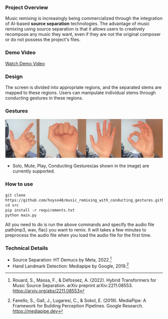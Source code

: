 ### Project Overview

Music remixing is increasingly being commercialized through the integration of AI-based **source separation** technologies. The advantage of music remixing using source separation is that it allows users to creatively recompose any music they want, even if they are not the original composer or do not possess the project's files.

### Demo Video

[Watch Demo Video](https://youtu.be/GxLz06DpePw)

### Design

The screen is divided into appropriate regions, and the separated stems are mapped to these regions. Users can manipulate individual stems through conducting gestures in these regions.

### Gestures

![Gestures](assets/css/images/gestures.png)

- Solo, Mute, Play, Conducting Gestures(as shown in the image) are currently supported.

### How to use

```
git clone https://github.com/hoyso48/music_remixing_with_conducting_gestures.github.io.git
cd src
pip install -r requirements.txt
python main.py
```

All you need to do is run the above commands and specify the audio file path(mp3, wav, flac) you want to remix. It will takes a few minutes to preprocess the audio file when you load the audio file for the first time.

### Technical Details

*   Source Separation: HT Demucs by Meta, 2022.[^1]
*   Hand Landmark Detection: Mediapipe by Google, 2019.[^2]

[^1]: Rouard, S., Massa, F., & Défossez, A. (2022). Hybrid Transformers for Music Source Separation. arXiv preprint arXiv:2211.08553. https://arxiv.org/abs/2211.08553

[^2]: Fanello, S., Gall, J., Lugaresi, C., & Sokol, E. (2019). MediaPipe: A Framework for Building Perception Pipelines. Google Research. https://mediapipe.dev
